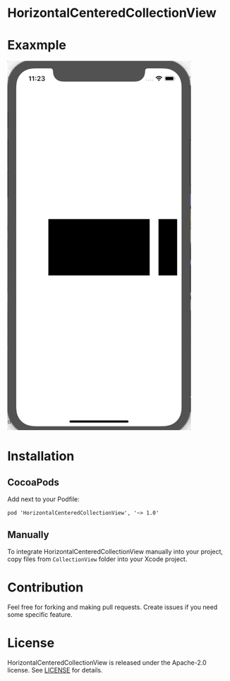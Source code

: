 HorizontalCenteredCollectionView
===================
# Exaxmple

![](example.gif)

# Installation

## CocoaPods

Add next to your Podfile:
```
pod 'HorizontalCenteredCollectionView', '~> 1.0'
```

## Manually

To integrate HorizontalCenteredCollectionView manually into your project, copy files from `CollectionView` folder into your Xcode project.

# Contribution
Feel free for forking and making pull requests. Create issues if you need some specific feature.

# License

HorizontalCenteredCollectionView is released under the Apache-2.0 license. See [LICENSE](https://github.com/leshchenko/HorizontalCenteredCollectionView/blob/master/LICENSE) for details.
